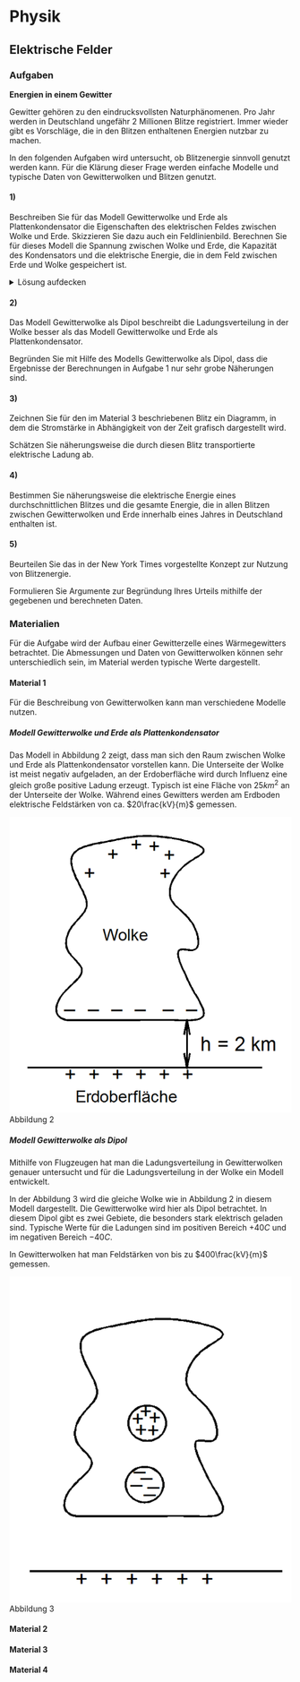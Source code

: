 # Physik
## Elektrische Felder

### Aufgaben
**Energien in einem Gewitter**

Gewitter gehören zu den eindrucksvollsten Naturphänomenen. Pro Jahr werden in Deutschland ungefähr 2 Millionen Blitze
registriert. Immer wieder gibt es Vorschläge, die in den Blitzen enthaltenen Energien nutzbar zu machen.

In den folgenden Aufgaben wird untersucht, ob Blitzenergie sinnvoll genutzt werden kann. Für die Klärung dieser Frage
werden einfache Modelle und typische Daten von Gewitterwolken und Blitzen genutzt.

#### 1)
Beschreiben Sie für das Modell Gewitterwolke und Erde als Plattenkondensator die Eigenschaften des elektrischen Feldes zwischen Wolke und Erde. Skizzieren Sie dazu auch ein Feldlinienbild.
Berechnen Sie für dieses Modell die Spannung zwischen Wolke und Erde, die Kapazität des Kondensators und die elektrische Energie, die in dem Feld zwischen Erde und Wolke gespeichert ist. 

<details> 
<summary>Lösung aufdecken</summary>
<p>Unter der Annahme, dass Wolke und Erde einen Plattenkondensator bilden, ist das elektrische Feld homogen, d.h. die Feldstärke ist überall gleich.</p>
<p>Skizze des Feldlinienbildes mit parallelen und nach oben gerichteten Feldlinien</p>
$$C=\epsilon_0 \cdot \epsilon_r \cdot \frac{A}{s}$$
$$U=E \cdot s$$
$$E_{elek}=\frac{1}{2} \cdot C \cdot U^2$$
</details>

#### 2)
Das Modell Gewitterwolke als Dipol beschreibt die Ladungsverteilung in der Wolke besser als das Modell Gewitterwolke und Erde als Plattenkondensator.

Begründen Sie mit Hilfe des Modells Gewitterwolke als Dipol, dass die Ergebnisse der Berechnungen in Aufgabe 1 nur sehr grobe Näherungen sind. 

#### 3)
Zeichnen Sie für den im Material 3 beschriebenen Blitz ein Diagramm, in dem die Stromstärke in Abhängigkeit von der Zeit grafisch dargestellt wird. 

Schätzen Sie näherungsweise die durch diesen Blitz transportierte elektrische Ladung ab. 

#### 4)
Bestimmen Sie näherungsweise die elektrische Energie eines durchschnittlichen Blitzes und die gesamte Energie, die in allen Blitzen zwischen Gewitterwolken und Erde innerhalb eines Jahres in Deutschland enthalten ist.

#### 5)
Beurteilen Sie das in der New York Times vorgestellte Konzept zur Nutzung von Blitzenergie. 

Formulieren Sie Argumente zur Begründung Ihres Urteils mithilfe der gegebenen und berechneten Daten.

### Materialien
Für die Aufgabe wird der Aufbau einer Gewitterzelle eines Wärmegewitters betrachtet. Die Abmessungen und Daten von Gewitterwolken können sehr unterschiedlich sein, im Material werden typische Werte dargestellt.

#### Material 1
Für die Beschreibung von Gewitterwolken kann man verschiedene Modelle nutzen.

##### Modell Gewitterwolke und Erde als Plattenkondensator

Das Modell in Abbildung 2 zeigt, dass man sich den Raum zwischen Wolke und Erde als Plattenkondensator vorstellen kann. Die Unterseite der Wolke ist meist negativ aufgeladen, an der Erdoberfläche wird durch Influenz eine gleich große positive Ladung erzeugt. Typisch ist eine Fläche von $25 km^2$ an der Unterseite der Wolke. Während eines Gewitters werden am Erdboden elektrische Feldstärken von ca. $20\frac{kV}{m}$ gemessen.

![img.png](/docs/img/img.png)
Abbildung 2

##### Modell Gewitterwolke als Dipol

Mithilfe von Flugzeugen hat man die Ladungsverteilung in Gewitterwolken genauer untersucht und für die Ladungsverteilung in der Wolke ein Modell entwickelt.

In der Abbildung 3 wird die gleiche Wolke wie in Abbildung 2 in diesem Modell dargestellt. Die Gewitterwolke wird hier als Dipol betrachtet. In diesem Dipol gibt es zwei Gebiete, die besonders stark elektrisch geladen sind. Typische Werte für die Ladungen sind im positiven Bereich $+40 C$ und im negativen Bereich $-40 C$.

In Gewitterwolken hat man Feldstärken von bis zu $400\frac{kV}{m}$ gemessen.

![img.png](/docs/img/img2.png)
Abbildung 3

#### Material 2
#### Material 3
#### Material 4

